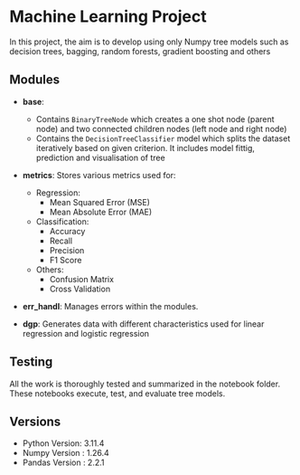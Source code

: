 # Machine Learning Project

In this project, the aim is to develop using only Numpy tree models such as decision trees, bagging, random forests, gradient boosting and others 


## Modules

- **base**:
    - Contains `BinaryTreeNode` which creates a one shot node (parent node) and two connected children nodes (left node and right node)
    - Contains the `DecisionTreeClassifier` model which splits the dataset iteratively based on given criterion.
      It includes model fittig, prediction and visualisation of tree 

- **metrics**: Stores various metrics used for:

  - Regression:
    - Mean Squared Error (MSE)
    - Mean Absolute Error (MAE)
  - Classification:
    - Accuracy
    - Recall
    - Precision
    - F1 Score
  - Others:
    - Confusion Matrix
    - Cross Validation

- **err_handl**: Manages errors within the modules.

- **dgp**: Generates data with different characteristics used for linear regression and logistic regression



## Testing

All the work is thoroughly tested and summarized in the notebook folder. These notebooks execute, test, and evaluate tree models.





## Versions

- Python Version: 3.11.4
- Numpy Version : 1.26.4
- Pandas Version : 2.2.1
